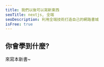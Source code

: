 ```yaml
---
title: 我們以後可以寫新東西
seoTitle: nextjs, 全端
seoDescription: 利用全端技術打造自己的網路書城
isFree: true
---
```


## 你會學到什麼?

來寫本新書~

